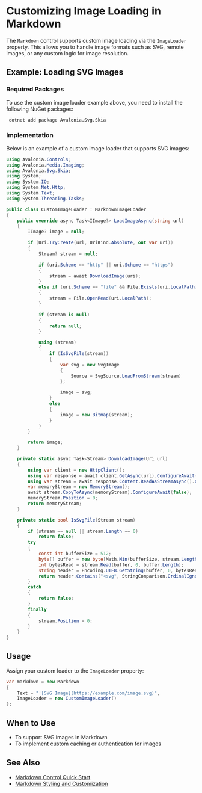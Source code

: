 # Customizing Image Loading in Markdown

The `Markdown` control supports custom image loading via the `ImageLoader` property. This allows you to handle image formats such as SVG, remote images, or any custom logic for image resolution.

## Example: Loading SVG Images


### Required Packages

To use the custom image loader example above, you need to install the following NuGet packages:

```bash
 dotnet add package Avalonia.Svg.Skia
```

### Implementation

Below is an example of a custom image loader that supports SVG images:

```csharp
using Avalonia.Controls;
using Avalonia.Media.Imaging;
using Avalonia.Svg.Skia;
using System;
using System.IO;
using System.Net.Http;
using System.Text;
using System.Threading.Tasks;

public class CustomImageLoader : MarkdownImageLoader
{
    public override async Task<IImage?> LoadImageAsync(string url)
    {
        IImage? image = null;

        if (Uri.TryCreate(url, UriKind.Absolute, out var uri))
        {
            Stream? stream = null;

            if (uri.Scheme == "http" || uri.Scheme == "https")
            {
                stream = await DownloadImage(uri);
            }
            else if (uri.Scheme == "file" && File.Exists(uri.LocalPath))
            {
                stream = File.OpenRead(uri.LocalPath);
            }

            if (stream is null)
            {
                return null;
            }

            using (stream)
            {
                if (IsSvgFile(stream))
                {
                    var svg = new SvgImage
                    {
                        Source = SvgSource.LoadFromStream(stream)
                    };

                    image = svg;
                }
                else
                {
                    image = new Bitmap(stream);
                }
            }
        }

        return image;
    }

    private static async Task<Stream> DownloadImage(Uri url)
    {
        using var client = new HttpClient();
        using var response = await client.GetAsync(url).ConfigureAwait(false);
        using var stream = await response.Content.ReadAsStreamAsync().ConfigureAwait(false);
        var memoryStream = new MemoryStream();
        await stream.CopyToAsync(memoryStream).ConfigureAwait(false);
        memoryStream.Position = 0;
        return memoryStream;
    }

    private static bool IsSvgFile(Stream stream)
    {
        if (stream == null || stream.Length == 0)
            return false;
        try
        {
            const int bufferSize = 512;
            byte[] buffer = new byte[Math.Min(bufferSize, stream.Length)];
            int bytesRead = stream.Read(buffer, 0, buffer.Length);
            string header = Encoding.UTF8.GetString(buffer, 0, bytesRead);
            return header.Contains("<svg", StringComparison.OrdinalIgnoreCase);
        }
        catch
        {
            return false;
        }
        finally
        {
            stream.Position = 0;
        }
    }
}
```

## Usage

Assign your custom loader to the `ImageLoader` property:

```csharp
var markdown = new Markdown
{
    Text = "![SVG Image](https://example.com/image.svg)",
    ImageLoader = new CustomImageLoader()
};
```

## When to Use
- To support SVG images in Markdown
- To implement custom caching or authentication for images

## See Also
- [Markdown Control Quick Start](quickstart.md)
- [Markdown Styling and Customization](styling.md)
